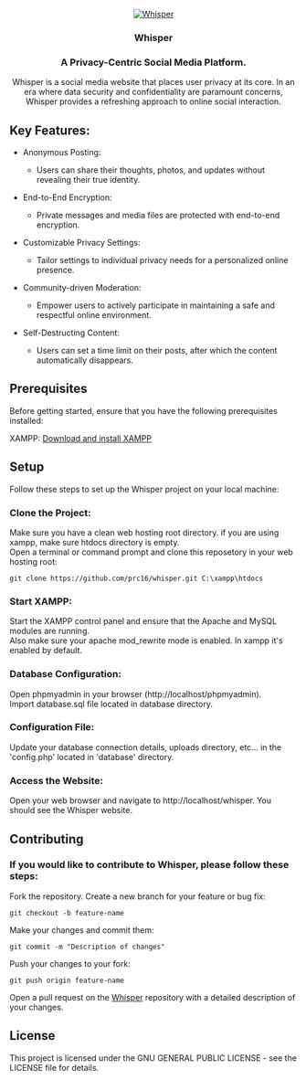 <div align="center">

[![Whisper](https://raw.githubusercontent.com/prc16/whisper/master/.github/whisper-logo.png)](#readme)

### Whisper
### A Privacy-Centric Social Media Platform.  

Whisper is a social media website that places user privacy at its core. In an era where data security and confidentiality are paramount concerns, Whisper provides a refreshing approach to online social interaction.  
  
</div>

## Key Features:  
  
* Anonymous Posting:  
    * Users can share their thoughts, photos, and updates without revealing their true identity.  
  
* End-to-End Encryption:  
    * Private messages and media files are protected with end-to-end encryption.  
  
* Customizable Privacy Settings:  
    * Tailor settings to individual privacy needs for a personalized online presence.  

* Community-driven Moderation:  
    * Empower users to actively participate in maintaining a safe and respectful online environment.  

* Self-Destructing Content:
    * Users can set a time limit on their posts, after which the content automatically disappears.
  
## Prerequisites  
Before getting started, ensure that you have the following prerequisites installed:  
  
XAMPP: [Download and install XAMPP](https://www.apachefriends.org/download.html)  

## Setup  
Follow these steps to set up the Whisper project on your local machine:  
  
### Clone the Project:  
Make sure you have a clean web hosting root directory. if you are using xampp, make sure htdocs directory is empty.  
Open a terminal or command prompt and clone this reposetory in your web hosting root:  

    git clone https://github.com/prc16/whisper.git C:\xampp\htdocs
  
### Start XAMPP:
  Start the XAMPP control panel and ensure that the Apache and MySQL modules are running.  
  Also make sure your apache mod_rewrite mode is enabled. In xampp it's enabled by default.  
  
### Database Configuration:  
Open phpmyadmin in your browser (http://localhost/phpmyadmin).  
Import database.sql file located in database directory.  
  
### Configuration File:  
Update your database connection details, uploads directory, etc...  in the 'config.php' located in 'database' directory.  
  
### Access the Website:
Open your web browser and navigate to http://localhost/whisper. You should see the Whisper website.
  
## Contributing
  
### If you would like to contribute to Whisper, please follow these steps:

Fork the repository.
Create a new branch for your feature or bug fix:

    git checkout -b feature-name

Make your changes and commit them:

    git commit -m "Description of changes"

Push your changes to your fork:

    git push origin feature-name

Open a pull request on the [Whisper](https://github.com/prc16/whisper) repository with a detailed description of your changes.
  
## License

This project is licensed under the GNU GENERAL PUBLIC LICENSE - see the LICENSE file for details.
